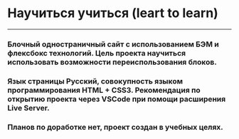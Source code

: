 # Научиться учиться (leart to learn)
___________________________________________________________________________________________________________________________________________________________________________________
### Блочный одностраничный сайт с использованием БЭМ и флексбокс технологий. Цель проекта научиться использовать возможности переиспользования блоков.

### Язык страницы Русский, совокупность языком программирования HTML + CSS3. Рекомендация по открытию проекта через VSCode при помощи расширения Live Server.

### Планов по доработке нет, проект создан в учебных целях.

###

